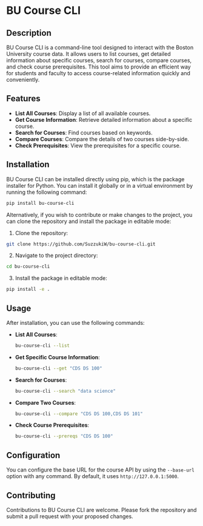 # BU Course CLI

## Description
BU Course CLI is a command-line tool designed to interact with the Boston University course data. It allows users to list courses, get detailed information about specific courses, search for courses, compare courses, and check course prerequisites. This tool aims to provide an efficient way for students and faculty to access course-related information quickly and conveniently.

## Features
- **List All Courses**: Display a list of all available courses.
- **Get Course Information**: Retrieve detailed information about a specific course.
- **Search for Courses**: Find courses based on keywords.
- **Compare Courses**: Compare the details of two courses side-by-side.
- **Check Prerequisites**: View the prerequisites for a specific course.


## Installation
BU Course CLI can be installed directly using pip, which is the package installer for Python. You can install it globally or in a virtual environment by running the following command:

```bash
pip install bu-course-cli
```

Alternatively, if you wish to contribute or make changes to the project, you can clone the repository and install the package in editable mode:

1. Clone the repository:

```bash
git clone https://github.com/SuzzukiW/bu-course-cli.git
```

2. Navigate to the project directory:
```bash
cd bu-course-cli
```
3. Install the package in editable mode:
```bash
pip install -e .
```

## Usage
After installation, you can use the following commands:

- **List All Courses**:
  ```bash
  bu-course-cli --list
  ```
- **Get Specific Course Information**:
  ```bash
  bu-course-cli --get "CDS DS 100"
  ```
- **Search for Courses**:
  ```bash
  bu-course-cli --search "data science"
  ```
- **Compare Two Courses**:
  ```bash
  bu-course-cli --compare "CDS DS 100,CDS DS 101"
  ```
- **Check Course Prerequisites**:
  ```bash
  bu-course-cli --prereqs "CDS DS 100"
  ```

## Configuration
You can configure the base URL for the course API by using the `--base-url` option with any command. By default, it uses `http://127.0.0.1:5000`.

## Contributing
Contributions to BU Course CLI are welcome. Please fork the repository and submit a pull request with your proposed changes.